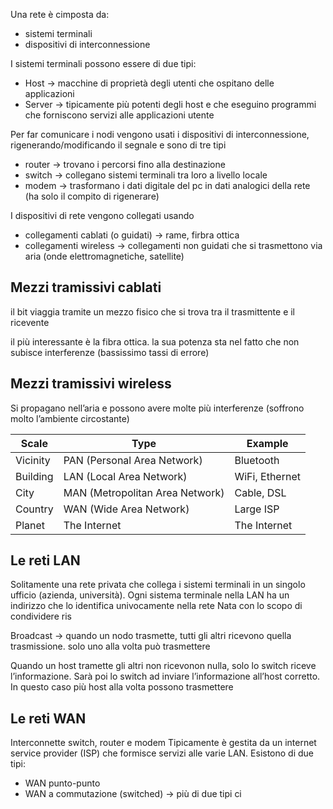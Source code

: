 Una rete è cimposta da:
- sistemi terminali
- dispositivi di interconnessione

I sistemi terminali possono essere di due tipi:
- Host → macchine di proprietà degli utenti che ospitano delle applicazioni
- Server → tipicamente più potenti degli host e che eseguino programmi che forniscono servizi alle applicazioni utente

Per far comunicare i nodi vengono usati i dispositivi di interconnessione, rigenerando/modificando il segnale e sono di tre tipi
- router → trovano i percorsi fino alla destinazione
- switch → collegano sistemi terminali tra loro a livello locale
- modem → trasformano i dati digitale del pc in dati analogici della rete (ha solo il compito di rigenerare)

I dispositivi di rete vengono collegati usando
- collegamenti cablati (o guidati) → rame, firbra ottica
- collegamenti wireless → collegamenti non guidati che si trasmettono via aria (onde elettromagnetiche, satellite)

## Mezzi tramissivi cablati
il bit viaggia tramite un mezzo fisico che si trova tra il trasmittente e il ricevente

il più interessante è la fibra ottica. la sua potenza sta nel fatto che non subisce interferenze (bassissimo tassi di errore)

## Mezzi tramissivi wireless
Si propagano nell’aria e possono avere molte più interferenze (soffrono molto l’ambiente circostante)



| Scale    | Type                            | Example        |
| -------- | ------------------------------- | -------------- |
| Vicinity | PAN (Personal Area Network)     | Bluetooth      |
| Building | LAN (Local Area Network)        | WiFi, Ethernet |
| City     | MAN (Metropolitan Area Network) | Cable, DSL     |
| Country  | WAN (Wide Area Network)         | Large ISP      |
| Planet   | The Internet                    | The Internet   |

## Le reti LAN
Solitamente una rete privata che collega i sistemi terminali in un singolo ufficio (azienda, università).
Ogni sistema terminale nella LAN ha un indirizzo che lo identifica univocamente nella rete
Nata con lo scopo di condividere ris

Broadcast → quando un nodo trasmette, tutti gli altri ricevono quella trasmissione. solo uno alla volta può trasmettere

Quando un host tramette gli altri non ricevonon nulla, solo lo switch riceve l’informazione. Sarà poi lo switch ad inviare l’informazione all’host corretto. In questo caso più host alla volta possono trasmettere


## Le reti WAN
Interconnette switch, router e modem
Tipicamente è gestita da un internet service provider (ISP) che formisce servizi alle varie LAN.
Esistono di due tipi:
- WAN punto-punto
- WAN a commutazione (switched) → più di due tipi ci 